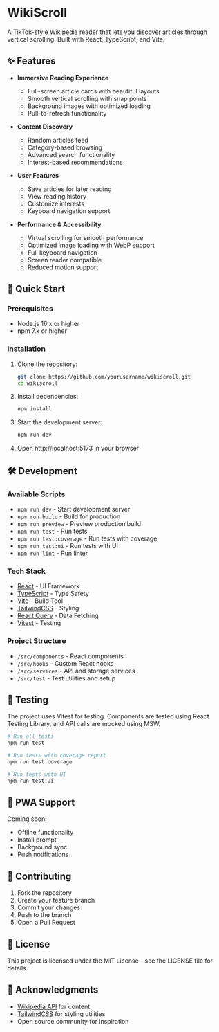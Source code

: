 # WikiScroll

A TikTok-style Wikipedia reader that lets you discover articles through vertical scrolling. Built with React, TypeScript, and Vite.

## ✨ Features

- **Immersive Reading Experience**
  - Full-screen article cards with beautiful layouts
  - Smooth vertical scrolling with snap points
  - Background images with optimized loading
  - Pull-to-refresh functionality

- **Content Discovery**
  - Random articles feed
  - Category-based browsing
  - Advanced search functionality
  - Interest-based recommendations

- **User Features**
  - Save articles for later reading
  - View reading history
  - Customize interests
  - Keyboard navigation support

- **Performance & Accessibility**
  - Virtual scrolling for smooth performance
  - Optimized image loading with WebP support
  - Full keyboard navigation
  - Screen reader compatible
  - Reduced motion support

## 🚀 Quick Start

### Prerequisites

- Node.js 16.x or higher
- npm 7.x or higher

### Installation

1. Clone the repository:
   ```bash
   git clone https://github.com/yourusername/wikiscroll.git
   cd wikiscroll
   ```

2. Install dependencies:
   ```bash
   npm install
   ```

3. Start the development server:
   ```bash
   npm run dev
   ```

4. Open http://localhost:5173 in your browser

## 🛠️ Development

### Available Scripts

- `npm run dev` - Start development server
- `npm run build` - Build for production
- `npm run preview` - Preview production build
- `npm run test` - Run tests
- `npm run test:coverage` - Run tests with coverage
- `npm run test:ui` - Run tests with UI
- `npm run lint` - Run linter

### Tech Stack

- [React](https://reactjs.org/) - UI Framework
- [TypeScript](https://www.typescriptlang.org/) - Type Safety
- [Vite](https://vitejs.dev/) - Build Tool
- [TailwindCSS](https://tailwindcss.com/) - Styling
- [React Query](https://tanstack.com/query/latest) - Data Fetching
- [Vitest](https://vitest.dev/) - Testing

### Project Structure

- `/src/components` - React components
- `/src/hooks` - Custom React hooks
- `/src/services` - API and storage services
- `/src/test` - Test utilities and setup

## 🧪 Testing

The project uses Vitest for testing. Components are tested using React Testing Library, and API calls are mocked using MSW.

```bash
# Run all tests
npm run test

# Run tests with coverage report
npm run test:coverage

# Run tests with UI
npm run test:ui
```

## 📱 PWA Support

Coming soon:
- Offline functionality
- Install prompt
- Background sync
- Push notifications

## 🤝 Contributing

1. Fork the repository
2. Create your feature branch
3. Commit your changes
4. Push to the branch
5. Open a Pull Request

## 📄 License

This project is licensed under the MIT License - see the LICENSE file for details.

## 🙏 Acknowledgments

- [Wikipedia API](https://www.mediawiki.org/wiki/API:Main_page) for content
- [TailwindCSS](https://tailwindcss.com/) for styling utilities
- Open source community for inspiration


